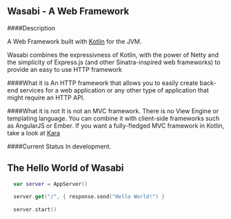 Wasabi - A Web Framework
------------------

####Description

A Web Framework built with [Kotlin](http://kotlin.jetbrains.org) for the JVM. 

Wasabi combines the expressivness of Kotlin, with the power of Netty and the simplicity of Express.js (and other Sinatra-inspired web frameworks)
to provide an easy to use HTTP framework

####What it is
An HTTP framework that allows you to easily create back-end services for a web application or any other type of application that 
might require an HTTP API.

####What it is not
It is not an MVC framework. There is no View Engine or templating language. You can combine it with client-side frameworks such 
as AngularJS or Ember. If you want a fully-fledged MVC framework in Kotlin, take a look at [Kara](http://www.karaframework.com)

####Current Status
In development. 

The Hello World of Wasabi
-------------------------
```kotlin
  var server = AppServer()
  
  server.get("/", { response.send("Hello World!") }
  
  server.start()
```




